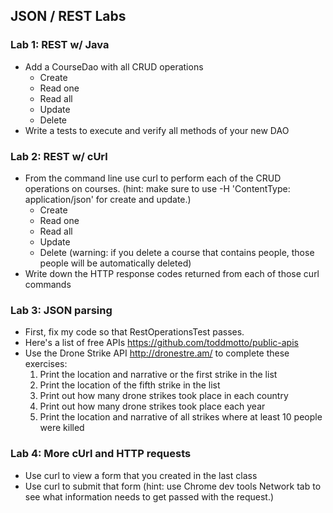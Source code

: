 ## JSON / REST Labs
### Lab 1: REST w/ Java
- Add a CourseDao with all CRUD operations
  - Create
  - Read one
  - Read all
  - Update
  - Delete
- Write a tests to execute and verify all methods of your new DAO

### Lab 2: REST w/ cUrl
- From the command line use curl to perform each of the CRUD operations on courses. (hint: make sure to use -H 'ContentType: application/json' for create and update.)
  - Create
  - Read one
  - Read all
  - Update
  - Delete (warning: if you delete a course that contains people, those people will be automatically deleted)
- Write down the HTTP response codes returned from each of those curl commands

### Lab 3: JSON parsing
- First, fix my code so that RestOperationsTest passes.
- Here's a list of free APIs https://github.com/toddmotto/public-apis
- Use the Drone Strike API http://dronestre.am/ to complete these exercises:
  1. Print the location and narrative or the first strike in the list
  2. Print the location of the fifth strike in the list
  3. Print out how many drone strikes took place in each country
  4. Print out how many drone strikes took place each year
  5. Print the location and narrative of all strikes where at least 10 people were killed

### Lab 4: More cUrl and HTTP requests
- Use curl to view a form that you created in the last class
- Use curl to submit that form (hint: use Chrome dev tools Network tab to see what information needs to get passed with the request.)